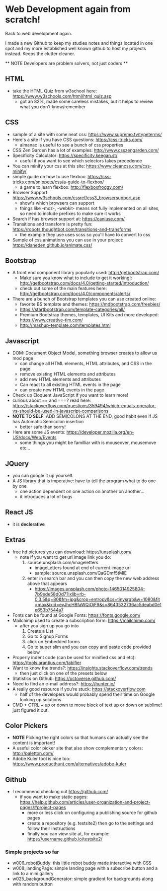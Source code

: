 # Web Development again from scratch!
Back to web development again.

I made a new Github to keep my studies notes and things located in one spot and my more established well known github to host my projects instead. Keeps the clutter cleaner.

** NOTE Developers are problem solvers, not just coders **

## HTML
- take the HTML Quiz from w3school here: https://www.w3schools.com/html/html_quiz.asp
    - got an 82%, made some careless mistakes, but it helps to review what you don't know/remember

## CSS
- sample of a site with some neat css: https://www.supremo.tv/typeterms/ 
- Here's a site if you have CSS questions: https://css-tricks.com/
	- almanac is useful to see a bunch of css properties
- CSS Zen Garden has a lot of examples: http://www.csszengarden.com/
- Specificity Calculator: https://specificity.keegan.st/
	- useful if you want to see which selectors takes precedence
- You can minify your css at this site: https://www.cleancss.com/css-minify/
- simple guide on how to use flexbox: https://css-tricks.com/snippets/css/a-guide-to-flexbox/
	- a game to learn flexbox: http://flexboxfroggy.com/
- Browser Support: https://www.w3schools.com/cssref/css3_browsersupport.asp
	- show's which browsers can support
	- things like -moz-, -webkit- means not fully implemented on all sites, so need to include prefixes to make sure it works
- Search if has browser support at: https://caniuse.com/
- Transitions and transform is pretty fun: https://robots.thoughtbot.com/transitions-and-transforms
	- the example they use uses scss so you'll have to convert to css
- Sample of css animations you can use in your project: https://daneden.github.io/animate.css/

## Bootstrap
- A front end component library popularly used: http://getbootstrap.com/
	- Make sure you know what to include to get it working!: http://getbootstrap.com/docs/4.0/getting-started/introduction/
	- check out some of the main features here: http://getbootstrap.com/docs/4.0/components/alerts/
- There are a bunch of Bootstrap templates you can use created online:
	- favorite BS template and themes: https://mdbootstrap.com/freebies/
	- https://startbootstrap.com/template-categories/all/
	- Premium Bootstrap themes, templates, UI Kits and more developed: https://www.creative-tim.com/
	- http://mashup-template.com/templates.html
	
## Javascript
- DOM: Document Object Model, something browser creates to allow us mod page
	- can change all HTML elements, HTML attributes, and CSS in the page
	- remove existing HTML elements and attributes
	- add new HTML elements and attributes
	- Can react to all existing HTML events in the page
	- can create new HTML events in the page
- Check up Eloquent JavaScript if you want to learn more!
- curious about == and ===? read here: https://stackoverflow.com/questions/359494/which-equals-operator-vs-should-be-used-in-javascript-comparisons
- **NOTE TO SELF**: ADD SEMICOLONS AT THE END, good habit even if JS has Automatic Semicolon insertion
	- better safe than sorry!
- Here are some JS events: https://developer.mozilla.org/en-US/docs/Web/Events
	- some things you might be familliar with is mouseover, mousemove etc...

## JQuery
- you can google it up yourself.
- A JS library that is imperative: have to tell the program what to do one by one
	- one action dependent on one action on another on another... 
	- it introduces a lot of bugs

## React JS
- it is **declerative**

## Extras
- free hd pictures you can download: https://unsplash.com/
	- note if you want to get url image link you do:
		1. source.unsplash.com/imageletters
			- imageLetters found at end of current image url
			- sample: source.unsplash.com/QaGDmf5tMiE
		2. enter in search bar and you can then copy the new web address above that appears
			- https://images.unsplash.com/photo-1465014925804-7b9ede58d0d7?ixlib=rb-0.3.5&q=80&fm=jpg&crop=entropy&cs=tinysrgb&w=1080&fit=max&ixid=eyJhcHBfaWQiOjF9&s=8643532736ac5deabd0e1e653b7544a7
- Fonts can be found at Google Fonts: https://fonts.google.com/
- Mailchimp used to create a subscription form: https://mailchimp.com/
	- after you sign up you go into
		1. Create a List 
		2. Go to Signup Forms
		3. click on Embedded forms
		4. Go to super slim and you can copy and paste code provided below
- Properly indent code (can be used for minified css and etc): https://tools.arantius.com/tabifier
- Want to know the trends?: https://insights.stackoverflow.com/trends
	- then just click on one of the presets below
- Statistics on Github: https://octoverse.github.com/
- Need to find an e-mail address?: https://hunter.io/
- A really good resource if you're stuck: https://stackoverflow.com
	- half of the developers would probably spend their time on Google looking up solutions
- CMD + CTRL + up or down to move block of text up or down on sublime! just figured it out.

## Color Pickers
- **NOTE** Picking the right colors so that humans can actually see the content is important!
- A useful color picker site that also show complementary colors: http://paletton.com/
- Adobe Kuler tool is nice too: https://www.producthunt.com/alternatives/adobe-kuler

## Github
- I recommend checking out https://github.com/
	- if you want to make static pages: https://help.github.com/articles/user-organization-and-project-pages/#project-pages
		- more or less click on configuring a publishing source for github pages
		- create a repository (e.g. testsite2) then go to the settings and follow their instructions 
		- finally you can view site at, for example: https://username.github.io/testsite2/


### Simple projects so far
- w006_robotBuddy: this little robot buddy made interactive with CSS
- w008_landingPage: simple landing page with a subscribe button and a link to a mini gallery
- w025_backgroundGenerator: simple gradient for backgrounds along with random button